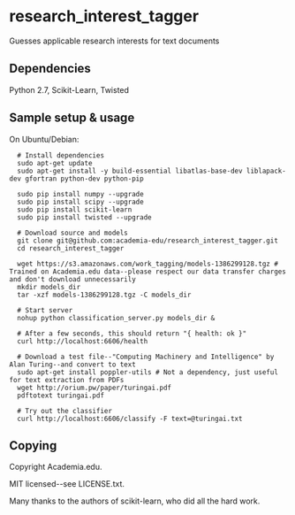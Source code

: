 research_interest_tagger
========================

Guesses applicable research interests for text documents

## Dependencies

Python 2.7, Scikit-Learn, Twisted

## Sample setup & usage

On Ubuntu/Debian:

```
  # Install dependencies
  sudo apt-get update
  sudo apt-get install -y build-essential libatlas-base-dev liblapack-dev gfortran python-dev python-pip

  sudo pip install numpy --upgrade
  sudo pip install scipy --upgrade
  sudo pip install scikit-learn
  sudo pip install twisted --upgrade

  # Download source and models
  git clone git@github.com:academia-edu/research_interest_tagger.git
  cd research_interest_tagger

  wget https://s3.amazonaws.com/work_tagging/models-1386299128.tgz # Trained on Academia.edu data--please respect our data transfer charges and don't download unnecessarily
  mkdir models_dir
  tar -xzf models-1386299128.tgz -C models_dir

  # Start server
  nohup python classification_server.py models_dir &

  # After a few seconds, this should return "{ health: ok }"
  curl http://localhost:6606/health

  # Download a test file--"Computing Machinery and Intelligence" by Alan Turing--and convert to text
  sudo apt-get install poppler-utils # Not a dependency, just useful for text extraction from PDFs
  wget http://orium.pw/paper/turingai.pdf
  pdftotext turingai.pdf

  # Try out the classifier
  curl http://localhost:6606/classify -F text=@turingai.txt
```

## Copying

Copyright Academia.edu.

MIT licensed--see LICENSE.txt.

Many thanks to the authors of scikit-learn, who did all the hard work.
